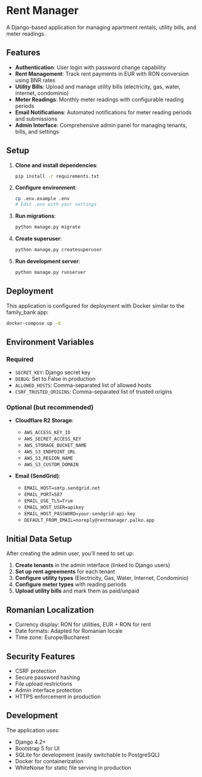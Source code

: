 # Rent Manager

A Django-based application for managing apartment rentals, utility bills, and meter readings.

## Features

- **Authentication**: User login with password change capability
- **Rent Management**: Track rent payments in EUR with RON conversion using BNR rates
- **Utility Bills**: Upload and manage utility bills (electricity, gas, water, internet, condominio)
- **Meter Readings**: Monthly meter readings with configurable reading periods
- **Email Notifications**: Automated notifications for meter reading periods and submissions
- **Admin Interface**: Comprehensive admin panel for managing tenants, bills, and settings

## Setup

1. **Clone and install dependencies**:
   ```bash
   pip install -r requirements.txt
   ```

2. **Configure environment**:
   ```bash
   cp .env.example .env
   # Edit .env with your settings
   ```

3. **Run migrations**:
   ```bash
   python manage.py migrate
   ```

4. **Create superuser**:
   ```bash
   python manage.py createsuperuser
   ```

5. **Run development server**:
   ```bash
   python manage.py runserver
   ```

## Deployment

This application is configured for deployment with Docker similar to the family_bank app:

```bash
docker-compose up -d
```

## Environment Variables

### Required
- `SECRET_KEY`: Django secret key
- `DEBUG`: Set to False in production
- `ALLOWED_HOSTS`: Comma-separated list of allowed hosts
- `CSRF_TRUSTED_ORIGINS`: Comma-separated list of trusted origins

### Optional (but recommended)
- **Cloudflare R2 Storage**:
  - `AWS_ACCESS_KEY_ID`
  - `AWS_SECRET_ACCESS_KEY`
  - `AWS_STORAGE_BUCKET_NAME`
  - `AWS_S3_ENDPOINT_URL`
  - `AWS_S3_REGION_NAME`
  - `AWS_S3_CUSTOM_DOMAIN`

- **Email (SendGrid)**:
  - `EMAIL_HOST=smtp.sendgrid.net`
  - `EMAIL_PORT=587`
  - `EMAIL_USE_TLS=True`
  - `EMAIL_HOST_USER=apikey`
  - `EMAIL_HOST_PASSWORD=your-sendgrid-api-key`
  - `DEFAULT_FROM_EMAIL=noreply@rentmanager.palko.app`

## Initial Data Setup

After creating the admin user, you'll need to set up:

1. **Create tenants** in the admin interface (linked to Django users)
2. **Set up rent agreements** for each tenant
3. **Configure utility types** (Electricity, Gas, Water, Internet, Condominio)
4. **Configure meter types** with reading periods
5. **Upload utility bills** and mark them as paid/unpaid

## Romanian Localization

- Currency display: RON for utilities, EUR + RON for rent
- Date formats: Adapted for Romanian locale
- Time zone: Europe/Bucharest

## Security Features

- CSRF protection
- Secure password hashing
- File upload restrictions
- Admin interface protection
- HTTPS enforcement in production

## Development

The application uses:
- Django 4.2+
- Bootstrap 5 for UI
- SQLite for development (easily switchable to PostgreSQL)
- Docker for containerization
- WhiteNoise for static file serving in production
